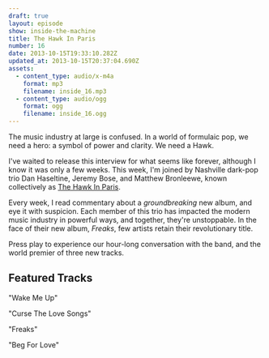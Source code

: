 ```yaml
---
draft: true
layout: episode
show: inside-the-machine
title: The Hawk In Paris
number: 16
date: 2013-10-15T19:33:10.282Z
updated_at: 2013-10-15T20:37:04.690Z
assets:
  - content_type: audio/x-m4a
    format: mp3
    filename: inside_16.mp3
  - content_type: audio/ogg
    format: ogg
    filename: inside_16.ogg
---
```

The music industry at large is confused. In a world of formulaic pop, we need a hero: a symbol of power and clarity. We need a Hawk.

I've waited to release this interview for what seems like forever, although I know it was only a few weeks. This week,  I'm joined by Nashville dark-pop trio Dan Haseltine, Jeremy Bose, and Matthew Bronleewe, known collectively as [The Hawk In Paris](http://thehawkinparis.com).

Every week, I read commentary about a _groundbreaking_ new album, and eye it with suspicion. Each member of this trio has impacted the modern music industry in powerful ways, and together, they're unstoppable. In the face of their new album, _Freaks_, few artists retain their revolutionary title.

Press play to experience our hour-long conversation with the band, and the world premier of three new tracks.

## Featured Tracks

"Wake Me Up"

"Curse The Love Songs"

"Freaks"

"Beg For Love"